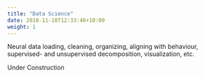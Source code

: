 ```yaml
---
title: "Data Science"
date: 2018-11-18T12:33:46+10:00
weight: 1
---
```


Neural data loading, cleaning, organizing, aligning with behaviour, supervised- and unsupervised decomposition,
visualization, etc.

Under Construction
